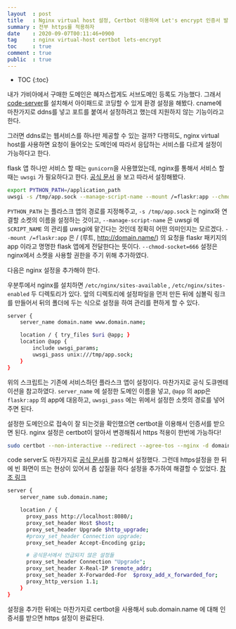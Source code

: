 ```yaml
---
layout  : post
title   : Nginx virtual host 설정, Certbot 이용하여 Let's encrypt 인증서 발급
summary : 전부 https를 적용하자
date    : 2020-09-07T00:11:46+0900
tag     : nginx virtual-host certbot lets-encrypt
toc     : true
comment : true
public  : true
---
```

* TOC
{:toc}

내가 가비아에서 구매한 도메인은 혜자스럽게도 서브도메인 등록도 가능했다. 그래서 [code-server](https://github.com/cdr/code-server)를 설치해서 아이패드로 코딩할 수 있게 환경 설정을 해봤다. cname에 마찬가지로 ddns를 넣고 포트를 붙여서 설정하려고 했는데 지원하지 않는 기능이라고 한다. 

그러면 ddns로는 웹서비스를 하나만 제공할 수 있는 걸까? 다행히도, nginx virtual host를 사용하면 요청이 들어오는 도메인에 따라서 응답하는 서비스를 다르게 설정이 가능하다고 한다. 

flask 앱 하나만 서비스 할 때는 `gunicorn`을 사용했었는데, nginx를 통해서 서비스 할 때는 `uwsgi` 가 필요하다고 한다. [공식 문서](https://flask.palletsprojects.com/en/1.1.x/deploying/uwsgi/) 을 보고 따라서 설정해봤다.

```bash
export PYTHON_PATH=/application_path
uwsgi -s /tmp/app.sock --manage-script-name --mount /=flaskr:app --chmod-socket=666
```

`PYTHON_PATH` 는 플라스크 앱의 경로를 지정해주고,  `-s /tmp/app.sock` 는 nginx와 연결할 소켓의 이름을 설정하는 것이고, `--manage-script-name` 은 uwsgi 에 `SCRIPT_NAME` 의 관리를 uwsgi에 맡긴다는 것인데 정확히 어떤 의미인지는 모르겠다. `--mount /=flaskr:app` 은 / (루트, http://domain.name/) 의 요청을 flaskr 패키지의 app 이라고 명명한 flask 앱에게 전달한다는 뜻이다. `--chmod-socket=666` 설정은 nginx에서 소켓을 사용할 권한을 주기 위해 추가하였다. 

다음은 nginx 설정을 추가해야 한다.

우분투에서 nginx를 설치하면 `/etc/nginx/sites-available` , `/etc/nginx/sites-enabled` 두 디렉토리가 있다. 앞의 디렉토리에 설정파일을 먼저 만든 뒤에 심볼릭 링크를 만들어서 뒤의 폴더에 두는 식으로 설정을 하여 관리를 편하게 할 수 있다.

```bash
server {
    server_name domain.name www.domain.name;

    location / { try_files $uri @app; }
    location @app {
        include uwsgi_params;
        uwsgi_pass unix:///tmp/app.sock;
    }
}
```

위의 스크립트는 기존에 서비스하던 플라스크 앱이 설정이다. 마찬가지로 공식 도큐멘테이션을 참고하였다. `server_name` 에 설정한 도메인 이름을 넣고,  `@app` 의 app은 `flaskr:app` 의 app에 대응하고,  `uwsgi_pass` 에는 위에서 설정한 소켓의 경로를 넣어주면 된다.

설정한 도메인으로 접속이 잘 되는것을 확인했으면 certbot을 이용해서 인증서를 받으면 된다. nginx 설정은 certbot이 알아서 변경해줘서 https 적용이 한번에 가능하다!

```bash
sudo certbot --non-interactive --redirect --agree-tos --nginx -d domain.name -d www.domain.name
```

code server도 마찬가지로 [공식 문서](https://github.com/cdr/code-server/blob/v3.5.0/doc/guide.md#nginx)를 참고해서 설정했다.  그런데 https설정을 한 뒤에 빈 화면이 뜨는 현상이 있어서 좀 삽질을 하다 설정을 추가하여 해결할 수 있었다. [참조 링크](https://github.com/cdr/code-server/issues/1362)

```bash
server {
    server_name sub.domain.name;

    location / {
      proxy_pass http://localhost:8080/;
      proxy_set_header Host $host;
      proxy_set_header Upgrade $http_upgrade;
      #proxy_set_header Connection upgrade;
      proxy_set_header Accept-Encoding gzip;

      # 공식문서에서 언급되지 않은 설정들
      proxy_set_header Connection "Upgrade";
      proxy_set_header X-Real-IP $remote_addr;
      proxy_set_header X-Forwarded-For  $proxy_add_x_forwarded_for;
      proxy_http_version 1.1;
    }
}
```

설정을 추가한 뒤에는 마찬가지로 certbot을 사용해서 sub.domain.name 에 대해 인증서를 받으면 https 설정이 완료된다.

